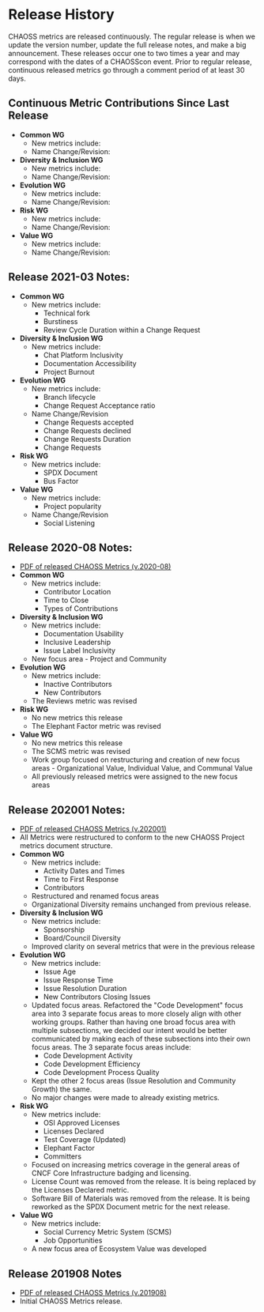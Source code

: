 # Release History
CHAOSS metrics are released continuously. The regular release is when we update the version number, update the full release notes, and make a big announcement. These releases occur one to two times a year and may correspond with the dates of a CHAOSScon event. Prior to regular release, continuous released metrics go through a comment period of at least 30 days.


## Continuous Metric Contributions Since Last Release

- **Common WG**
  * New metrics include:
  * Name Change/Revision:
- **Diversity & Inclusion WG**
  * New metrics include:
  * Name Change/Revision:
- **Evolution WG**
  * New metrics include:
  * Name Change/Revision:
- **Risk WG**
  * New metrics include:
  * Name Change/Revision:
- **Value WG**
  * New metrics include:
  * Name Change/Revision:

## Release 2021-03 Notes:

- **Common WG**
  * New metrics include:
    - Technical fork
    - Burstiness
    - Review Cycle Duration within a Change Request
- **Diversity & Inclusion WG**
  * New metrics include:
    - Chat Platform Inclusivity
    - Documentation Accessibility
    - Project Burnout
- **Evolution WG**
  * New metrics include:
    - Branch lifecycle
    - Change Request Acceptance ratio
  * Name Change/Revision
    - Change Requests accepted
    - Change Requests declined
    - Change Requests Duration
    - Change Requests
- **Risk WG**
  * New metrics include:
    - SPDX Document
    - Bus Factor
- **Value WG**
  * New metrics include:
    - Project popularity
  * Name Change/Revision
      - Social Listening

## Release 2020-08 Notes:

- [PDF of released CHAOSS Metrics (v.2020-08)](https://chaoss.github.io/website/release/202008/CHAOSS-Metrics-Release-2020-08.pdf)
- **Common WG**
  * New metrics include:
    - Contributor Location
    - Time to Close
    - Types of Contributions
- **Diversity & Inclusion WG**
  * New metrics include:
    - Documentation Usability
    - Inclusive Leadership
    - Issue Label Inclusivity
  * New focus area - Project and Community
- **Evolution WG**
  * New metrics include:
    - Inactive Contributors
    - New Contributors
  * The Reviews metric was revised
- **Risk WG**
  * No new metrics this release
  * The Elephant Factor metric was revised  
- **Value WG**
  * No new metrics this release
  * The SCMS metric was revised
  * Work group focused on restructuring and creation of new focus areas - Organizational Value, Individual Value, and Communal Value
  * All previously released metrics were assigned to the new focus areas


## Release 202001 Notes:

- [PDF of released CHAOSS Metrics (v.202001)](https://chaoss.github.io/website/release/202001/CHAOSS-Metrics-Release-202001.pdf)
- All Metrics were restructured to conform to the new CHAOSS Project metrics document structure.
- **Common WG**
  * New metrics include:
    - Activity Dates and Times
    - Time to First Response
    -	Contributors
  * Restructured and renamed focus areas
  * Organizational Diversity remains unchanged from previous release.
- **Diversity & Inclusion WG**
  * New metrics include:
    - Sponsorship
    - Board/Council Diversity
  * Improved clarity on several metrics that were in the previous release
- **Evolution WG**
  * New metrics include:
    - Issue Age
    -	Issue Response Time
    -	Issue Resolution Duration
    -	New Contributors Closing Issues
  *	Updated focus areas.
    Refactored the "Code Development" focus area into 3 separate focus areas to more closely align with other working groups. Rather than having one broad focus area with multiple subsections, we decided our intent would be better communicated by making each of these subsections into their own focus areas.
    The 3 separate focus areas include:
      - Code Development Activity
      - Code Development Efficiency
      - Code Development Process Quality
  * Kept the other 2 focus areas (Issue Resolution and Community Growth) the same.
  * No major changes were made to already existing metrics.
- **Risk WG**
  * New metrics include:
    - OSI Approved Licenses
    -	Licenses Declared
    -	Test Coverage (Updated)
    -	Elephant Factor
    -	Committers
  * Focused on increasing metrics coverage in the general areas of CNCF Core Infrastructure badging and licensing.
  * License Count was removed from the release. It is being replaced by the Licenses Declared metric.
  * Software Bill of Materials was removed from the release. It is being reworked as the SPDX Document metric for the next release.
- **Value WG**
  * New metrics include:
    - Social Currency Metric System (SCMS)
    - Job Opportunities
  * A new focus area of Ecosystem Value was developed


## Release 201908 Notes

- [PDF of released CHAOSS Metrics (v.201908)](https://chaoss.github.io/website/release/201908/CHAOSS-Metrics-Release-201908.pdf)
- Initial CHAOSS Metrics release.
